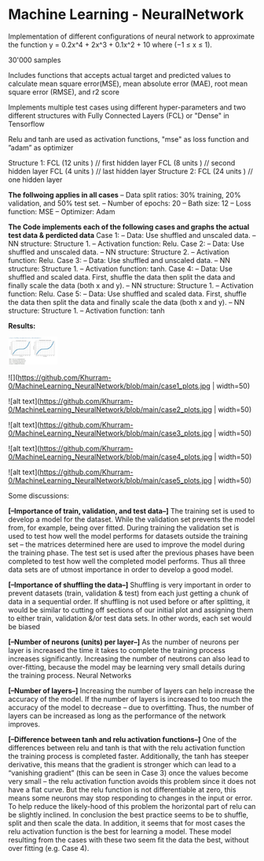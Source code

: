 # Machine Learning - NeuralNetwork

Implementation of different configurations of neural network to approximate the function y = 0.2x^4 + 2x^3 + 0.1x^2 + 10 where (−1 ≤ x ≤ 1).

30'000 samples

Includes functions that accepts actual target and predicted values to calculate mean square error(MSE), mean absolute error (MAE), root mean
square error (RMSE), and r2 score

Implements multiple test cases using different hyper-parameters and two different structures with Fully Connected Layers (FCL) or "Dense" in Tensorflow

Relu and tanh are used as activation functions, "mse" as loss function and ”adam” as optimizer

Structure 1:
    FCL (12 units ) // first hidden layer
    FCL (8 units ) // second hidden layer
    FCL (4 units ) // last hidden layer
Structure 2:
    FCL (24 units ) // one hidden layer
    
**The follwoing applies in all cases**
  – Data split ratios: 30% training, 20% validation, and 50% test set.
  – Number of epochs: 20
  – Bath size: 12
  – Loss function: MSE
  – Optimizer: Adam

**The Code implements each of the following cases and graphs the actual test data & perdicted data**
Case 1:
  – Data: Use shuffled and unscaled data.
  – NN structure: Structure 1.
  – Activation function: Relu.
Case 2:
  – Data: Use shuffled and unscaled data.
  – NN structure: Structure 2.
  – Activation function: Relu.
Case 3:
  – Data: Use shuffled and unscaled data.
  – NN structure: Structure 1.
  – Activation function: tanh.
Case 4:
  – Data: Use shuffled and scaled data. First, shuffle the data then split
  the data and finally scale the data (both x and y).
  – NN structure: Structure 1.
  – Activation function: Relu.
Case 5:
  – Data: Use shuffled and scaled data. First, shuffle the data then split
  the data and finally scale the data (both x and y).
  – NN structure: Structure 1.
  – Activation function: tanh

**Results:**

<img src="https://github.com/Khurram-0/MachineLearning_NeuralNetwork/blob/main/case1_plots.jpg"  width="100"/>

![](https://github.com/Khurram-0/MachineLearning_NeuralNetwork/blob/main/case1_plots.jpg | width=50)

![alt text](https://github.com/Khurram-0/MachineLearning_NeuralNetwork/blob/main/case2_plots.jpg | width=50)

![alt text](https://github.com/Khurram-0/MachineLearning_NeuralNetwork/blob/main/case3_plots.jpg | width=50)

![alt text](https://github.com/Khurram-0/MachineLearning_NeuralNetwork/blob/main/case4_plots.jpg | width=50)

![alt text](https://github.com/Khurram-0/MachineLearning_NeuralNetwork/blob/main/case5_plots.jpg | width=50)




Some discussions:

**[–Importance of train, validation, and test data–]**
The training set is used to develop a model for the dataset. While the validation set prevents the 
model from, for example, being over fitted. During training the validation set is used to test how 
well the model performs for datasets outside the training set – the matrices determined here are 
used to improve the model during the training phase. The test set is used after the previous 
phases have been completed to test how well the completed model performs. Thus all three 
data sets are of utmost importance in order to develop a good model.

**[–Importance of shuffling the data–]**
Shuffling is very important in order to prevent datasets (train, validation & test) from each just 
getting a chunk of data in a sequential order. If shuffling is not used before or after splitting, it 
would be similar to cutting off sections of our initial plot and assigning them to either train, 
validation &/or test data sets. In other words, each set would be biased

**[–Number of neurons (units) per layer–]**
As the number of neurons per layer is increased the time it takes to complete the training 
process increases significantly. Increasing the number of neutrons can also lead to over-fitting,
because the model may be learning very small details during the training process.
Neural Networks

**[–Number of layers–]**
Increasing the number of layers can help increase the accuracy of the model. If the number of 
layers is increased to too much the accuracy of the model to decrease – due to overfitting. Thus, 
the number of layers can be increased as long as the performance of the network improves.

**[–Difference between tanh and relu activation functions–]**
One of the differences between relu and tanh is that with the relu activation function the 
training process is completed faster. Additionally, the tanh has steeper derivative, this means 
that the gradient is stronger which can lead to a “vanishing gradient” (this can be seen in Case 3)
once the values become very small – the relu activation function avoids this problem since it 
does not have a flat curve. But the relu function is not differentiable at zero, this means some 
neurons may stop responding to changes in the input or error. To help reduce the likely-hood of 
this problem the horizontal part of relu can be slightly inclined.
In conclusion the best practice seems to be to shuffle, split and then scale the data. In addition, it
seems that for most cases the relu activation function is the best for learning a model. These 
model resulting from the cases with these two seem fit the data the best, without over fitting 
(e.g. Case 4).
